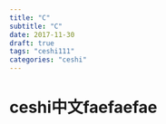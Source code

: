 ```yaml
---
title: "C"
subtitle: "C"
date: 2017-11-30
draft: true
tags: "ceshi111"
categories: "ceshi"
---
```


# ceshi中文faefaefae
